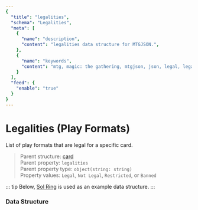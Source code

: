 ```yaml
---
{
  "title": "legalities",
  "schema": "Legalities",
  "meta": [
    {
      "name": "description",
      "content": "legalities data structure for MTGJSON.",
    },
    {
      "name": "keywords",
      "content": "mtg, magic: the gathering, mtgjson, json, legal, legalities",
    }
  ],
  "feed": {
    "enable": "true"
  }
}
---
```


# Legalities (Play Formats)

List of play formats that are legal for a specific card.

> Parent structure: [card](../card)  
> Parent property: `legalities`  
> Parent property type: `object(string: string)`  
> Property values: `Legal`, `Not Legal`, `Restricted`, or `Banned` 

::: tip
Below, [Sol Ring](https://scryfall.com/card/c18/222/sol-ring) is used as an example data structure.
:::

### Data Structure

<Documentation/>

